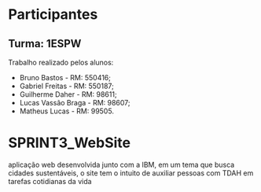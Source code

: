 # Participantes
## Turma: 1ESPW
Trabalho realizado pelos alunos:
+ Bruno Bastos - RM: 550416;
+ Gabriel Freitas - RM: 550187;
+ Guilherme Daher - RM: 98611;
+ Lucas Vassão Braga - RM: 98607;
+ Matheus Lucas - RM: 99505.
# SPRINT3_WebSite
 aplicação web desenvolvida junto com a IBM, em um tema que busca cidades sustentáveis, o site tem o intuito de auxiliar pessoas com TDAH em tarefas cotidianas da vida
